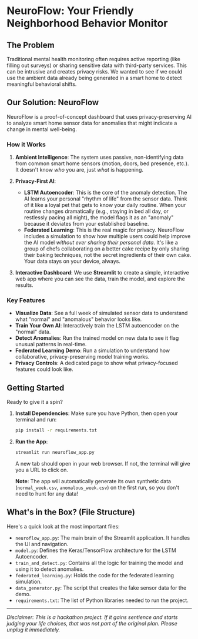 #  NeuroFlow: Your Friendly Neighborhood Behavior Monitor

## The Problem

Traditional mental health monitoring often requires active reporting (like filling out surveys) or sharing sensitive data with third-party services. This can be intrusive and creates privacy risks. We wanted to see if we could use the ambient data already being generated in a smart home to detect meaningful behavioral shifts.

## Our Solution: NeuroFlow

NeuroFlow is a proof-of-concept dashboard that uses privacy-preserving AI to analyze smart home sensor data for anomalies that might indicate a change in mental well-being.

### How it Works

1.  **Ambient Intelligence**: The system uses passive, non-identifying data from common smart home sensors (motion, doors, bed presence, etc.). It doesn't know *who* you are, just *what* is happening.

2.  **Privacy-First AI**:
    *   **LSTM Autoencoder**: This is the core of the anomaly detection. The AI learns your personal "rhythm of life" from the sensor data. Think of it like a loyal pet that gets to know your daily routine. When your routine changes dramatically (e.g., staying in bed all day, or restlessly pacing all night), the model flags it as an "anomaly" because it deviates from your established baseline.
    *   **Federated Learning**: This is the real magic for privacy. NeuroFlow includes a simulation to show how multiple users could help improve the AI model *without ever sharing their personal data*. It's like a group of chefs collaborating on a better cake recipe by only sharing their baking techniques, not the secret ingredients of their own cake. Your data stays on your device, always.

3.  **Interactive Dashboard**: We use **Streamlit** to create a simple, interactive web app where you can see the data, train the model, and explore the results.

### Key Features

*   **Visualize Data**: See a full week of simulated sensor data to understand what "normal" and "anomalous" behavior looks like.
*   **Train Your Own AI**: Interactively train the LSTM autoencoder on the "normal" data.
*   **Detect Anomalies**: Run the trained model on new data to see it flag unusual patterns in real-time.
*   **Federated Learning Demo**: Run a simulation to understand how collaborative, privacy-preserving model training works.
*   **Privacy Controls**: A dedicated page to show what privacy-focused features could look like.

## Getting Started

Ready to give it a spin?

1.  **Install Dependencies**: Make sure you have Python, then open your terminal and run:
    ```bash
    pip install -r requirements.txt
    ```

2.  **Run the App**:
    ```bash
    streamlit run neuroflow_app.py
    ```
    A new tab should open in your web browser. If not, the terminal will give you a URL to click on.

    **Note**: The app will automatically generate its own synthetic data (`normal_week.csv`, `anomalous_week.csv`) on the first run, so you don't need to hunt for any data!

## What's in the Box? (File Structure)

Here's a quick look at the most important files:

*   `neuroflow_app.py`: The main brain of the Streamlit application. It handles the UI and navigation.
*   `model.py`: Defines the Keras/TensorFlow architecture for the LSTM Autoencoder.
*   `train_and_detect.py`: Contains all the logic for training the model and using it to detect anomalies.
*   `federated_learning.py`: Holds the code for the federated learning simulation.
*   `data_generator.py`: The script that creates the fake sensor data for the demo.
*   `requirements.txt`: The list of Python libraries needed to run the project.

---

*Disclaimer: This is a hackathon project. If it gains sentience and starts judging your life choices, that was not part of the original plan. Please unplug it immediately.*
